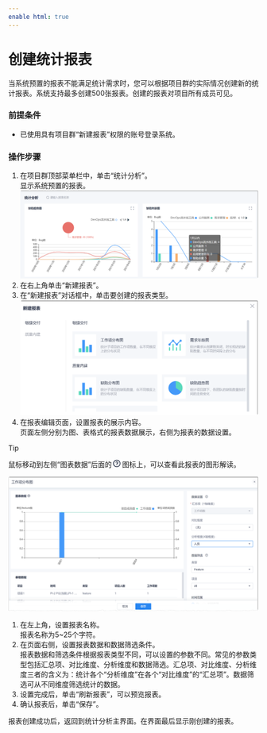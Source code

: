 ```yaml
---
enable html: true
---
```

# 创建统计报表

当系统预置的报表不能满足统计需求时，您可以根据项目群的实际情况创建新的统计报表。系统支持最多创建500张报表。创建的报表对项目所有成员可见。

### 前提条件
* 已使用具有项目群“新建报表”权限的账号登录系统。

### 操作步骤
1. 在项目群顶部菜单栏中，单击“统计分析”。              
    显示系统预置的报表。                   
    <img src="fig/项目群-报表.png" style="zoom:50%">                      
2. 在右上角单击“新建报表”。
3. 在“新建报表”对话框中，单击要创建的报表类型。                    
   <img src="fig/项目群-新建报表.png" style="zoom:50%">                 
4. 在报表编辑页面，设置报表的展示内容。                   
   页面左侧分别为图、表格式的报表数据展示，右侧为报表的数据设置。
> [!TIP]
> 鼠标移动到左侧“图表数据”后面的![](fig/帮助冒泡.png)图标上，可以查看此报表的图形解读。

  <img src="fig/项目群-编辑报表.png" style="zoom:50%">
  
  1. 在左上角，设置报表名称。                       
    报表名称为5~25个字符。                    
  2. 在页面右侧，设置报表数据和数据筛选条件。                 
    报表数据和筛选条件根据报表类型不同，可以设置的参数不同。常见的参数类型包括汇总项、对比维度、分析维度和数据筛选。汇总项、对比维度、分析维度三者的含义为：统计各个“分析维度”在各个“对比维度”的“汇总项”。数据筛选可从不同维度筛选统计的数据。            
  3. 设置完成后，单击“刷新报表”，可以预览报表。
  4. 确认报表后，单击“保存”。
       
   报表创建成功后，返回到统计分析主界面。在界面最后显示刚创建的报表。

